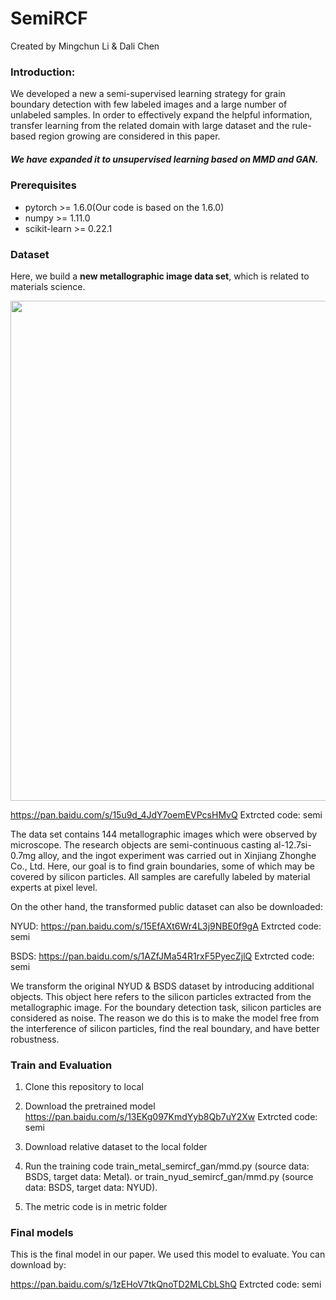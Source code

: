 # SemiRCF
Created by Mingchun Li & Dali Chen

### Introduction:

We developed a new a semi-supervised learning strategy for grain boundary detection with few labeled images and a large number of unlabeled samples. 
In order to effectively expand the helpful information, transfer learning from the related domain with large dataset and the rule-based region growing are considered in this paper.

##### We have expanded it to unsupervised learning based on MMD and GAN.
### Prerequisites

- pytorch >= 1.6.0(Our code is based on the 1.6.0)
- numpy >= 1.11.0
- scikit-learn >= 0.22.1

### Dataset
Here, we build a **new metallographic image data set**, which is related to materials science.

<img src="https://s3.ax1x.com/2021/03/07/6uxW6K.png" width="800">

https://pan.baidu.com/s/15u9d_4JdY7oemEVPcsHMvQ 
Extrcted code: semi 

The data set contains 144 metallographic images which were observed by microscope. 
The research objects are semi-continuous casting al-12.7si-0.7mg alloy, 
and the ingot experiment was carried out in Xinjiang Zhonghe Co., Ltd. 
Here, our goal is to find grain boundaries, some of which may be covered by silicon particles.
All samples are carefully labeled by material experts at pixel level. 


On the other hand, the transformed public dataset can also be downloaded:

NYUD: https://pan.baidu.com/s/15EfAXt6Wr4L3j9NBE0f9gA 
Extrcted code: semi 

BSDS: https://pan.baidu.com/s/1AZfJMa54R1rxF5PyecZjlQ 
Extrcted code: semi 

We transform the original NYUD & BSDS dataset by introducing additional objects. 
This object here refers to the silicon particles extracted from the metallographic image. 
For the boundary detection task, silicon particles are considered as noise. 
The reason we do this is to make the model free from the interference of silicon particles, find the real boundary, and have better robustness.

### Train and Evaluation
1. Clone this repository to local

2. Download the pretrained model https://pan.baidu.com/s/13EKg097KmdYyb8Qb7uY2Xw 
Extrcted code: semi 

3. Download relative dataset to the local folder

4. Run the training code train_metal_semircf_gan/mmd.py (source data: BSDS, target data: Metal). or train_nyud_semircf_gan/mmd.py (source data: BSDS, target data: NYUD).

5. The metric code is in metric folder  

### Final models
This is the final model in our paper. We used this model to evaluate. You can download by: 

https://pan.baidu.com/s/1zEHoV7tkQnoTD2MLCbLShQ 
Extrcted code: semi 
